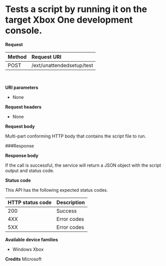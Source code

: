 # Tests a script by running it on the target Xbox One development console.


**Request**

Method      | Request URI
:------     | :------
POST | /ext/unattendedsetup/test
<br />

**URI parameters**

- None

**Request headers**

- None

**Request body**

Multi-part conforming HTTP body that contains the script file to run. 

###Response

**Response body**

If the call is successful, the service will return a JSON object with the script output and status code.

**Status code**

This API has the following expected status codes.

HTTP status code      | Description
:------     | :-----
200 | Success
4XX | Error codes
5XX | Error codes


**Available device families**

* Windows Xbox

**Credits**
Microsoft